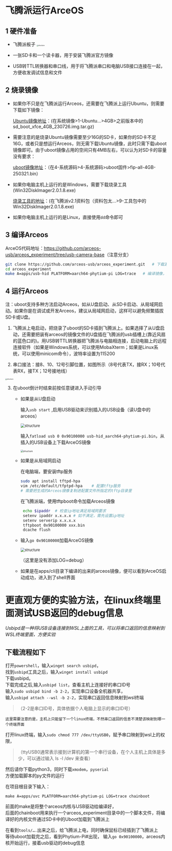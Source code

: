 # 飞腾派运行ArceOS

## 1 硬件准备

* 飞腾派板子
   <img src="resource/img/飞腾派图片.jpg" alt="structure" style="zoom: 33%;" />
   
* 一张SD卡和一个读卡器，用于安装飞腾派官方镜像
  
* USB转TTL转换器和串口线，用于将飞腾派串口和电脑USB接口连接在一起，方便收发调试信息和文件
  
## 2 烧录镜像

- 如果你不只是在飞腾派运行Arceos，还需要在飞腾派上运行Ubuntu，则需要下载如下镜像：

  [Ubuntu镜像地址](https://pan.baidu.com/s/1pStiyqohrB3SxHAFFk8R6Q?pwd=dzdv#list/path=%2F%E9%A3%9E%E8%85%BE%E6%B4%BEv2.1%E8%B5%84%E6%96%99%E5%8C%85%EF%BC%88%E8%B5%84%E6%96%99%E5%8C%85%E5%A4%AA%E5%A4%A7%EF%BC%8C%E5%BB%BA%E8%AE%AE%E6%8C%91%E9%80%89%E4%B8%8B%E8%BD%BD%EF%BC%89%2F5-%E7%B3%BB%E7%BB%9F%E9%95%9C%E5%83%8F%2F1-Ubuntu_xfce%2F4GB%2F%E4%B9%8B%E5%89%8D%E7%89%88%E6%9C%AC)：(在系统镜像>1-Ubuntu...>4GB>之前版本中的sd_boot_xfce_4GB_230726.img.tar.gz)

- 需要注意的是烧录Ubuntu镜像需要至少16G的SD卡，如果你的SD卡不足16G，或者只是想运行Arceos，则无需下载Ubuntu镜像，此时只需下载uboot镜像即可。由于uboot镜像占用的空间只有4MB左右，可以认为对SD卡的容量没有要求：

  [uboot镜像地址](https://www.iceasy.com/cloud/Phytium)：（在4-系统源码>4-系统源码>uboot固件>fip-all-4GB-250321.bin）
  
- 如果你电脑主机上运行的是Windows，需要下载烧录工具(Win32DiskImager2.0.1.8.exe)
  
  [烧录工具的地址](https://pan.baidu.com/s/1pStiyqohrB3SxHAFFk8R6Q?pwd=dzdv#list/path=%2F%E9%A3%9E%E8%85%BE%E6%B4%BEv2.1%E8%B5%84%E6%96%99%E5%8C%85%EF%BC%88%E8%B5%84%E6%96%99%E5%8C%85%E5%A4%AA%E5%A4%A7%EF%BC%8C%E5%BB%BA%E8%AE%AE%E6%8C%91%E9%80%89%E4%B8%8B%E8%BD%BD%EF%BC%89%2F9-%E5%B7%A5%E5%85%B7%E5%8C%85&parentPath=%2F)：(在飞腾派v2.1资料包（资料包太...>9-工具包中的Win32DiskImager2.0.1.8.exe)
  
- 如果你电脑主机上运行的是Linux，直接使用`dd`命令即可
  

## 3 编译Arceos

ArceOS代码地址：<https://github.com/arceos-usb/arceos_experiment/tree/usb-camera-base>（注意分支）

```bash
git clone https://github.com/arceos-usb/arceos_experiment.git	# 下载源码
cd arceos_experiment
make A=apps/usb-hid PLATFORM=aarch64-phytium-pi LOG=trace	# 编译镜像，生成的bin文件在apps/usb-hid目录下
```

## 4 运行Arceos

注：uboot支持多种方法启动Arceos，如从U盘启动、从SD卡启动、从局域网启动。如果你是在调试或开发Arceos，建议从局域网启动，这样可以避免频繁插拔SD卡或U盘。

1. 飞腾派上电启动，把烧录了uboot的SD卡插到飞腾派上。如果选择了从U盘启动，还需要把装有arceos的镜像文件的U盘插在飞腾派的usb插槽上(靠近风扇的蓝色口的)。用USB转TTL转换器把飞腾派与电脑相连接，启动电脑上的远程连接软件（如果是Windows系统，可以使用MobaXterm；如果是Linux系统，可以使用minicom命令），波特率设置为115200

2. 串口接法：接8、10、12号引脚位置，如图所示（8号代表TX，接RX；10号代表RX，接TX；12号接地线）

<img src="resource/img/飞腾派串口连接示意图.jpg" alt="structure" style="zoom:33%;" />

3. 在uboot倒计时结束前按任意键进入手动引导
   * 如果是从U盘启动
   
     输入`usb start` ,启用USB驱动来识别插入的USB设备（读U盘中的arceos）
   
     <img src="resource/img/飞腾派启动ArceOS-1.png" alt="structure" style="zoom: 80%;" />

     输入`fatload usb 0 0x90100000 usb-hid_aarch64-phytium-pi.bin`，从插入的USB设备上下载ArceOS镜像

     <img src="resource/img/飞腾派启动ArceOS-2.png" alt="structure" style="zoom: 50%;" />

   * 如果是从局域网启动

     在电脑端，要安装tftp服务

     ```bash
     sudo apt install tftpd-hpa
     vim /etc/default/tfptpd-hpa	# 配置tftp服务
     # 需要把生成的Arceos镜像复制进配置文件所指定的tftp目录里
     ```
   
     在飞腾派端，使用tftpboot命令加载Arceos镜像
   
     ```bash
      echo $ipaddr	# 检查ip地址满足局域网要求
      setenv ipaddr x.x.x.x	# 如不满足，需先设置ip地址
      setenv serverip x.x.x.x
      tftpboot 0x90100000 xxx.bin
      dcache flush
     ```
   
     
   
   * 输入`go 0x90100000`加载ArceOS镜像
   
     <img src="resource/img/飞腾派启动ArceOS-3.png" alt="structure" style="zoom: 80%;" />
   
     （这里是没有添加LOG=debug）
   
   * 如果是在apps/cli目录下编译的出来的arceos镜像，便可以看到ArceOS启动成功，进入到了shell界面

更直观方便的实验方法，在linux终端里面测试USB返回的debug信息
==========================================

*Usbipd是一种将USB设备连接到WSL上面的工具，可以将串口返回的信息映射到WSL终端里面，方便实验*

下载流程如下
------------------

打开`powershell`，输入`winget search usbipd`，  
找到`usbipd`工具之后，输入`winget install usbipd`  
下载usbipd。  
下载完成之后,输入`usbipd list`，查看主机上连接好的串口ID号  
输入`sudo usbipd bind -b 2-2`，实现串口设备全机器共享，  
输入`usbipd attach --wsl -b 2-2`，实现串口返回信息映射到wsl终端  
>（2-2是串口ID号，具体依据个人电脑上显示的串口ID号）

```
这里需要注意的是，主机上只能留下一个linux终端，不然串口返回的信息不清楚该映射到哪一个终端界面
```

打开linux终端，输入`sudo chmod 777 /dev/ttyUSB0`，赋予串口映射到wsl上的权限，  

>（ttyUSB0通常表示接到计算机的第一个串行设备，在个人主机上具体是多少，可以通过输入 ls -l /dev 来查看）

然后请你下载python3，同时下载`xmodem`，`pyserial`  
方便加载脚本的py文件的运行

在项目根目录下输入：

```
make A=apps/uvc PLATFORM=aarch64-phytium-pi LOG=trace chainboot
```

前面的make是将整个arceos内核与USB驱动给编译好，  
后面的chainboot用来执行一个arceos_experiment目录中的一个脚本文件，将编译好的内核文件通过SD卡中的Uboot加载到飞腾派上

在看到`tools/….`出来之后，给飞腾派上电，同时确保鼠标已经插到了飞腾派上  
等待uboot加载完之后，看到Phytium-Pi#出现，
输入`go 0x90100000`，arceos内核开始运行，接着usb驱动的debug信息